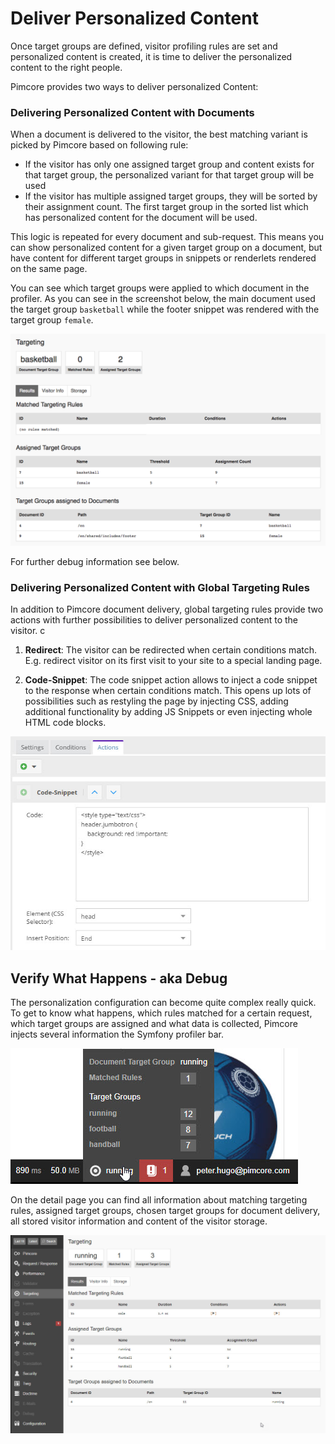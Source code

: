 # Deliver Personalized Content

Once target groups are defined, visitor profiling rules are set and personalized content is created, it is time to 
deliver the personalized content to the right people. 

Pimcore provides two ways to deliver personalized Content: 


### Delivering Personalized Content with Documents

When a document is delivered to the visitor, the best matching variant is picked by Pimcore based on following rule:    

* If the visitor has only one assigned target group and content exists for that target group, the personalized variant 
  for that target group will be used
* If the visitor has multiple assigned target groups, they will be sorted by their assignment count. The first target 
  group in the sorted list which has personalized content for the document will be used.
      
This logic is repeated for every document and sub-request. This means you can show personalized content for a given target
group on a document, but have content for different target groups in snippets or renderlets rendered on the same page. 

You can see which target groups were applied to which document in the profiler. As you can see in the screenshot below,
the main document used the target group `basketball` while the footer snippet was rendered with the target group `female`.

![Targeting Profiler Target Groups](../../../Development_Documentation/img/targeting_profiler_target_groups.png) 

For further debug information see below. 

### Delivering Personalized Content with Global Targeting Rules

In addition to Pimcore document delivery, global targeting rules provide two actions with further possibilities to 
deliver personalized content to the visitor.
 c
1) **Redirect**: The visitor can be redirected when certain conditions match. E.g. redirect visitor on its first visit 
   to your site to a special landing page. 
  
2) **Code-Snippet**: The code snippet action allows to inject a code snippet to the response when certain conditions match.
   This opens up lots of possibilities such as restyling the page by injecting CSS, adding additional functionality by 
   adding JS Snippets or even injecting whole HTML code blocks.  
    
![Targeting Rule Code Snippet Action](../../img/targeting/targeting-rules-action2.jpg)



## Verify What Happens - aka Debug

The personalization configuration can become quite complex really quick. To get to know what happens, which rules matched
for a certain request, which target groups are assigned and what data is collected, Pimcore injects several information 
the Symfony profiler bar. 

![Profiler Bar Popup](../../img/targeting/profiler1.jpg)

On the detail page you can find all information about matching targeting rules, assigned target groups, chosen target 
groups for document delivery, all stored visitor information and content of the visitor storage. 

![Profiler Information](../../img/targeting/profiler2.jpg) 

